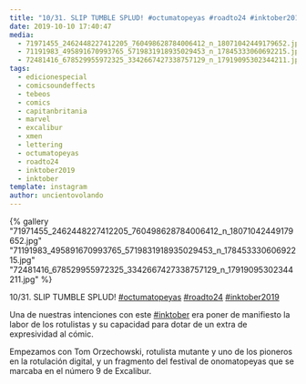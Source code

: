 ```yaml
---
title: "10/31. SLIP TUMBLE SPLUD! #octumatopeyas #roadto24 #inktober2019"
date: 2019-10-10 17:40:47
media: 
  - 71971455_2462448227412205_760498628784006412_n_18071042449179652.jpg
  - 71191983_495891670993765_5719831918935029453_n_17845333060692215.jpg
  - 72481416_678529955972325_3342667427338757129_n_17919095302344211.jpg
tags: 
  - edicionespecial
  - comicsoundeffects
  - tebeos
  - comics
  - capitanbritania
  - marvel
  - excalibur
  - xmen
  - lettering
  - octumatopeyas
  - roadto24
  - inktober2019
  - inktober
template: instagram
author: uncientovolando
---
```


{% gallery "71971455_2462448227412205_760498628784006412_n_18071042449179652.jpg" "71191983_495891670993765_5719831918935029453_n_17845333060692215.jpg" "72481416_678529955972325_3342667427338757129_n_17919095302344211.jpg" %}

10/31. SLIP TUMBLE SPLUD! [#octumatopeyas](/tags/octumatopeyas) [#roadto24](/tags/roadto24) [#inktober2019](/tags/inktober2019)

Una de nuestras intenciones con este [#inktober](/tags/inktober) era poner de manifiesto la labor de los rotulistas y su capacidad para dotar de un extra de expresividad al cómic.

Empezamos con Tom Orzechowski, rotulista mutante y uno de los pioneros en la rotulación digital, y un fragmento del festival de onomatopeyas que se marcaba en el número 9 de Excalibur.
